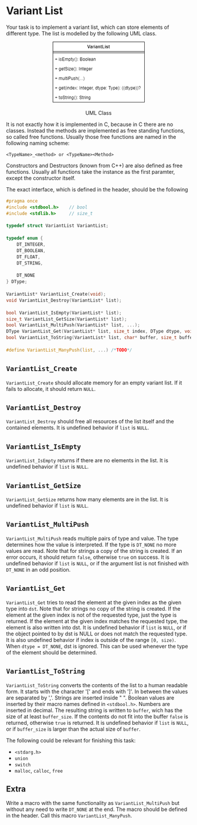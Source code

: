# Variant List

Your task is to implement a variant list, which can store elements of different type. The list is modelled by the following UML class.

<p align="center">
<img src="variant_list.png"></img>
</p>
<p align="center">
UML Class
</p>

It is not exactly how it is implemented in C, because in C there are no classes. Instead the methods are implemented as free standing functions, so called free functions. Usually those free functions are named in the following naming scheme:

    <TypeName>_<method> or <TypeName><Method>

Constructors and Destructors (known from C++) are also defined as free functions. Usually all functions take the instance as the first paramter, except the constructor itself.

The exact interface, which is defined in the header, should be the following


```c
#pragma once
#include <stdbool.h>    // bool
#include <stdlib.h>     // size_t

typedef struct VariantList VariantList;

typedef enum {
    DT_INTEGER,
    DT_BOOLEAN,
    DT_FLOAT,
    DT_STRING,

    DT_NONE
} DType;

VariantList* VariantList_Create(void);
void VariantList_Destroy(VariantList* list);

bool VariantList_IsEmpty(VariantList* list);
size_t VariantList_GetSize(VariantList* list);
bool VariantList_MultiPush(VariantList* list, ...);
DType VariantList_Get(VariantList* list, size_t index, DType dtype, void* dst);
bool VariantList_ToString(VariantList* list, char* buffer, size_t buffer_size);

#define VariantList_ManyPush(list, ...) /*TODO*/
```

## `VariantList_Create`
`VariantList_Create` should allocate memory for an empty variant list. If it fails to allocate, it should return `NULL`.

## `VariantList_Destroy`
`VariantList_Destroy` should free all resources of the list itself and the contained elements. It is undefined behavior if `list` is `NULL`.

## `VariantList_IsEmpty`
`VariantList_IsEmpty` returns if there are no elements in the list.
It is undefined behavior if `list` is `NULL`.

## `VariantList_GetSize`
`VariantList_GetSize` returns how many elements are in the list.
It is undefined behavior if `list` is `NULL`.

## `VariantList_MultiPush`
`VariantList_MultiPush` reads multiple pairs of type and value. The type determines how the value is interpreted. If the type is `DT_NONE` no more values are read. Note that for strings a copy of the string is created. If an error occurs, it should return `false`, otherwise `true` on success. It is undefined behavior if `list` is `NULL`, or if the argument list is not finished with `DT_NONE` in an odd position. 

## `VariantList_Get`
`VariantList_Get` tries to read the element at the given index as the given type into `dst`. Note that for strings no copy of the string is created. If the element at the given index is not of the requested type, just the type is returned. If the element at the given index matches the requested type, the element is also written into dst. It is undefined behavior if `list` is `NULL`, or if the object pointed to by dst is NULL or does not match the requested type. It is also undefined behavior if index is outside of the range `[0, size)`. When `dtype = DT_NONE`, dst is ignored. This can be used whenever the type of the element should be determined.

## `VariantList_ToString`
`VariantList_ToString` converts the contents of the list to a human readable form. It starts with the character '[' and ends with ']'. In between the values are separated by ','. Strings are inserted inside " ". Boolean values are inserted by their macro names defined in `<stdbool.h>`. Numbers are inserted in decimal. The resulting string is written to `buffer`, wich has the size of at least `buffer_size`. If the contents do not fit into the buffer `false` is returned, otherwise `true` is returned. It is undefined behavior if `list` is `NULL`, or if `buffer_size` is larger than the actual size of `buffer`.



The following could be relevant for finishing this task:

- `<stdarg.h>`
- `union`
- `switch`
- `malloc`, `calloc`, `free`


## Extra
Write a macro with the same functionality as `VariantList_MultiPush` but without any need to write `DT_NONE` at the end. The macro should be defined in the header. Call this macro `VariantList_ManyPush`.